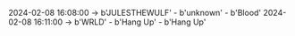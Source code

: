 2024-02-08 16:08:00 -> b'JULESTHEWULF' - b'unknown' - b'Blood'
2024-02-08 16:11:00 -> b'WRLD' - b'Hang Up' - b'Hang Up'

